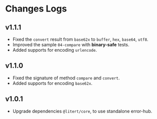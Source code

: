 # Changes Logs

## v1.1.1

- Fixed the `convert` result from `base62x` to `buffer`, `hex`, `base64`, `utf8`.
- Improved the sample `04-compare` with **binary-safe** tests.
- Added supports for encoding `urlencode`.

## v1.1.0

- Fixed the signature of method `compare` and `convert`.
- Added supports for encoding `base62x`.

## v1.0.1

- Upgrade dependencies `@litert/core`, to use standalone error-hub.

